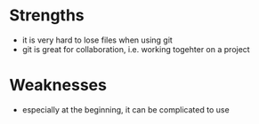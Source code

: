 # Strengths
- it is very hard to lose files when using git
- git is great for collaboration, i.e. working togehter on a project
# Weaknesses
- especially at the beginning, it can be complicated to use